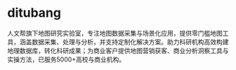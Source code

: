 # ditubang
人文帮旗下地图研究实验室，专注地图数据采集与场景化应用，提供零门槛地图工具，涵盖数据采集、处理与分析，并支持定制化解决方案。助力科研机构高效构建地理数据库，转化科研成果；为商业客户提供地图营销获客、商业分析洞察工具与实操方法，已服务5000+高校与商业机构。
